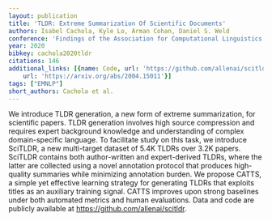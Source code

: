 ```yaml
---
layout: publication
title: 'TLDR: Extreme Summarization Of Scientific Documents'
authors: Isabel Cachola, Kyle Lo, Arman Cohan, Daniel S. Weld
conference: 'Findings of the Association for Computational Linguistics: EMNLP 2020'
year: 2020
bibkey: cachola2020tldr
citations: 146
additional_links: [{name: Code, url: 'https://github.com/allenai/scitldr'}, {name: Paper,
    url: 'https://arxiv.org/abs/2004.15011'}]
tags: ["EMNLP"]
short_authors: Cachola et al.
---
```

We introduce TLDR generation, a new form of extreme summarization, for
scientific papers. TLDR generation involves high source compression and
requires expert background knowledge and understanding of complex
domain-specific language. To facilitate study on this task, we introduce
SciTLDR, a new multi-target dataset of 5.4K TLDRs over 3.2K papers. SciTLDR
contains both author-written and expert-derived TLDRs, where the latter are
collected using a novel annotation protocol that produces high-quality
summaries while minimizing annotation burden. We propose CATTS, a simple yet
effective learning strategy for generating TLDRs that exploits titles as an
auxiliary training signal. CATTS improves upon strong baselines under both
automated metrics and human evaluations. Data and code are publicly available
at https://github.com/allenai/scitldr.